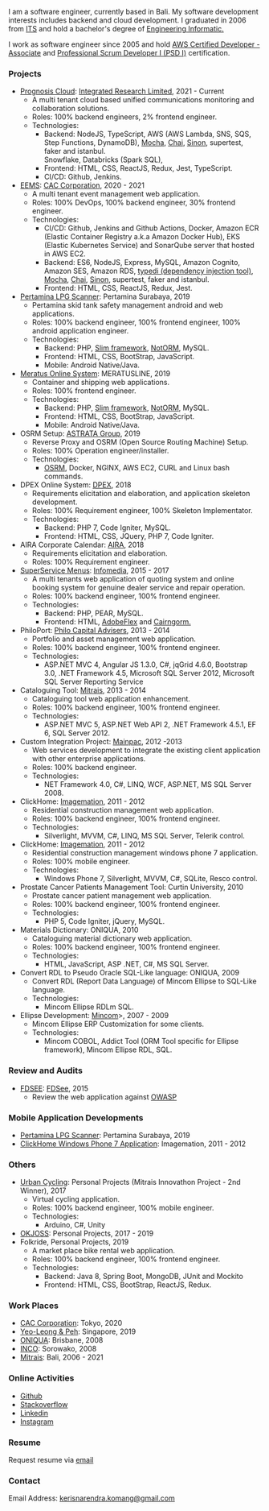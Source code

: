 I am a software engineer, currently based in Bali. My software
development interests includes backend and cloud development. I graduated
in 2006 from [ITS](https://www.its.ac.id/) and hold a bachelor's degree
of [Engineering
Informatic.](https://en.wikipedia.org/wiki/Engineering_informatics#:~:text=Engineering%20Informatics%20is%20an%20engineering,The%20study%20of%20use%20of)

I work as software engineer since 2005 and hold  [AWS Certified Developer - Associate](https://www.credly.com/users/komang-kerisnarendra/badges) and [Professional Scrum
Developer I (PSD I)](https://www.credly.com/badges/f68b9fe7-7f45-46f1-878e-9fe3c948a892?source=linked_in_profile)
certification.

### Projects  
-   [Prognosis Cloud](https://www.ir.com/products/platform/prognosis): [Integrated Research Limited](https://www.ir.com/), 2021 - Current
    -   A multi tenant cloud based unified communications monitoring and collaboration solutions.
    -   Roles: 100% backend engineers, 2% frontend engineer.
    -   Technologies:
        -   Backend: NodeJS, TypeScript, AWS (AWS Lambda, SNS, SQS, Step Functions, DynamoDB),
            [Mocha](https://mochajs.org/),
            [Chai](https://www.chaijs.com/),
            [Sinon](https://sinonjs.org/), supertest, faker and
            istanbul.            
            Snowflake,
            Databricks (Spark SQL),            
        -   Frontend: HTML, CSS, ReactJS, Redux, Jest, TypeScript.        
        -   CI/CD: Github, Jenkins.
-   [EEMS](https://dev.eems-cac.me.uk/): [CAC
    Corporation](https://www.cac.co.jp/english/), 2020 - 2021
    -   A multi tenant event management web application.
    -   Roles: 100% DevOps, 100% backend engineer, 30% frontend
        engineer.
    -   Technologies:
        -   CI/CD: Github, Jenkins and Github Actions, Docker, Amazon
            ECR (Elastic Container Registry a.k.a Amazon Docker Hub),
            EKS (Elastic Kubernetes Service) and SonarQube server that
            hosted in AWS EC2.
        -   Backend: ES6, NodeJS, Express, MySQL, Amazon Cognito, Amazon
            SES, Amazon RDS, [typedi (dependency injection
            tool)](https://github.com/typestack/typedi),
            [Mocha](https://mochajs.org/),
            [Chai](https://www.chaijs.com/),
            [Sinon](https://sinonjs.org/), supertest, faker and
            istanbul.
        -   Frontend: HTML, CSS, ReactJS, Redux, Jest.
-   [Pertamina LPG Scanner](https://i.imgur.com/j8PZsUt.png): Pertamina
    Surabaya, 2019
    -   Pertamina skid tank safety management android and web
        applications.
    -   Roles: 100% backend engineer, 100% frontend engineer, 100%
        android application engineer.
    -   Technologies:
        -   Backend: PHP, [Slim
            framework](http://www.slimframework.com/),
            [NotORM](https://www.notorm.com/), MySQL.
        -   Frontend: HTML, CSS, BootStrap, JavaScript.
        -   Mobile: Android Native/Java.
-   [Meratus Online System](https://i.imgur.com/GmGDQsi.png):
    MERATUSLINE, 2019
    -   Container and shipping web applications.
    -   Roles: 100% frontend engineer.
    -   Technologies:
        -   Backend: PHP, [Slim
            framework](http://www.slimframework.com/),
            [NotORM](https://www.notorm.com/), MySQL.
        -   Frontend: HTML, CSS, BootStrap, JavaScript.
        -   Mobile: Android Native/Java.
-   OSRM Setup: [ASTRATA Group](https://www.astrata.eu/home-page), 2019
    -   Reverse Proxy and OSRM (Open Source Routing Machine) Setup.
    -   Roles: 100% Operation engineer/installer.
    -   Technologies:
        -   [OSRM](http://project-osrm.org/), Docker, NGINX, AWS EC2, CURL and
            Linux bash commands.
-   DPEX Online System: [DPEX](https://dpex.com), 2018
    -   Requirements elicitation and elaboration, and application
        skeleton development.
    -   Roles: 100% Requirement engineer, 100% Skeleton Implementator.
    -   Technologies:
        -   Backend: PHP 7, Code Igniter, MySQL.
        -   Frontend: HTML, CSS, JQuery, PHP 7, Code Igniter.
-   AIRA Corporate Calendar: [AIRA](https://www.aira.org.au), 2018
    -   Requirements elicitation and elaboration.
    -   Roles: 100% Requirement engineer.
-   [SuperService Menus](https://i.imgur.com/VSLJTdX.jpg):
    [Infomedia](https://www.infomedia.com.au), 2015 - 2017
    -   A multi tenants web application of quoting system and online
        booking system for genuine dealer service and repair operation.
    -   Roles: 100% backend engineer, 100% frontend engineer.
    -   Technologies:
        -   Backend: PHP, PEAR, MySQL.
        -   Frontend: HTML,
            [AdobeFlex](https://www.adobe.com/products/flex.html) and
            [Cairngorm.](https://en.wikipedia.org/wiki/List_of_Flex_frameworks#Cairngorm)
-   PhiloPort: [Philo Capital
    Advisers](https://www.philocapital.com.au), 2013 - 2014
    -   Portfolio and asset management web application.
    -   Roles: 100% backend engineer, 100% frontend engineer.
    -   Technologies:
        -   ASP.NET MVC 4, Angular JS 1.3.0, C\#, jqGrid 4.6.0,
            Bootstrap 3.0, .NET Framework 4.5, Microsoft SQL Server
            2012, Microsoft SQL Server Reporting Service
-   Cataloguing Tool: [Mitrais](https://www.mitrais.com), 2013 - 2014
    -   Cataloguing tool web application enhancement.
    -   Roles: 100% backend engineer, 100% frontend engineer.
    -   Technologies:
        -   ASP.NET MVC 5, ASP.NET Web API 2, .NET Framework 4.5.1, EF
            6, SQL Server 2012.
-   Custom Integration Project: [Mainpac](https://www.mainpac.com.au),
    2012 -2013
    -   Web services development to integrate the existing client
        application with other enterprise applications.
    -   Roles: 100% backend engineer.
    -   Technologies:
        -   NET Framework 4.0, C\#, LINQ, WCF, ASP.NET, MS SQL Server
            2008.
-   ClickHome:
    [Imagemation](https://www.linkedin.com/company/imagemation/), 2011 -
    2012
    -   Residential construction management web application.
    -   Roles: 100% backend engineer, 100% frontend engineer.
    -   Technologies:
        -   Silverlight, MVVM, C\#, LINQ, MS SQL Server, Telerik
            control.
-   ClickHome:
    [Imagemation](https://www.linkedin.com/company/imagemation/), 2011 -
    2012
    -   Residential construction management windows phone 7 application.
    -   Roles: 100% mobile engineer.
    -   Technologies:
        -   Windows Phone 7, Silverlight, MVVM, C\#, SQLite, Resco
            control.
-   Prostate Cancer Patients Management Tool: Curtin University, 2010
    -   Prostate cancer patient management web application.
    -   Roles: 100% backend engineer, 100% frontend engineer.
    -   Technologies:
        -   PHP 5, Code Igniter, jQuery, MySQL.
-   Materials Dictionary: ONIQUA, 2010
    -   Cataloguing material dictionary web application.
    -   Roles: 100% backend engineer, 100% frontend engineer.
    -   Technologies:
        -   HTML, JavaScript, ASP .NET, C\#, MS SQL Server.
-   Convert RDL to Pseudo Oracle SQL-Like language: ONIQUA, 2009
    -   Convert RDL (Report Data Language) of Mincom Ellipse to SQL-Like
        language.
    -   Technologies:
        -   Mincom Ellipse RDLm SQL.
-   Ellipse Development:
    [Mincom](https://en.wikipedia.org/wiki/Mincom_(company))\>, 2007 -
    2009
    -   Mincom Ellipse ERP Customization for some clients.
    -   Technologies:
        -   Mincom COBOL, Addict Tool (ORM Tool specific for Ellipse
            framework), Mincom Ellipse RDL, SQL.

### Review and Audits

-   [FDSEE](https://i.imgur.com/hMU8uzx.png):
    [FDSee](https://fdsee.com.au), 2015
    -   Review the web application against [OWASP](https://owasp.org/)

### Mobile Application Developments

-   [Pertamina LPG Scanner](https://i.imgur.com/sLeuuKr.png): Pertamina
    Surabaya, 2019
-   [ClickHome Windows Phone 7 Application](): Imagemation, 2011 - 2012

### Others

-   [Urban Cycling](https://www.instagram.com/p/BZwwv93B7xI/): Personal
    Projects (Mitrais Innovathon Project - 2nd Winner), 2017
    -   Virtual cycling application.
    -   Roles: 100% backend engineer, 100% mobile engineer.
    -   Technologies:
        -   Arduino, C\#, Unity
-   [OKJOSS](https://www.okjoss.com/): Personal Projects, 2017 - 2019
-   Folkride, Personal Projects, 2019
    -   A market place bike rental web application.
    -   Roles: 100% backend engineer, 100% frontend engineer.
    -   Technologies:
        -   Backend: Java 8, Spring Boot, MongoDB, JUnit and Mockito
        -   Frontend: HTML, CSS, BootStrap, ReactJS, Redux.

### Work Places

-   [CAC Corporation](https://www.cac.co.jp/english/): Tokyo, 2020
-   [Yeo-Leong & Peh](https://adsanlaw.com/): Singapore, 2019
-   [ONIQUA](https://www.linkedin.com/company/oniqua/): Brisbane, 2008
-   [INCO](http://www.vale.com/indonesia/EN/Pages/default.aspx):
    Sorowako, 2008
-   [Mitrais](https://www.mitrais.com/): Bali, 2006 - 2021

### Online Activities

-   [Github](https://github.com/Kerisnarendra)
-   [Stackoverflow](https://stackoverflow.com/users/4526737/kerisnarendra)
-   [Linkedin](https://www.linkedin.com/in/kerisnarendra-komang-a5781756/)
-   [Instagram](https://www.instagram.com/kakerisn)

### Resume

Request resume via [email](mailto:kerisnarendra.komang@gmail.com)

### Contact

Email Address: [kerisnarendra.komang@gmail.com](mailto:kerisnarendra.komang@gmail.com)
